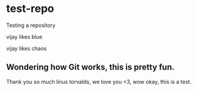 # test-repo
Testing a repository 

vijay likes blue

vijay likes chaos


## Wondering how Git works, this is pretty fun.
Thank you so much linus torvalds, we love you <3, wow okay, this is a test.


